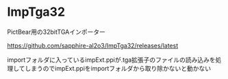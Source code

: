 # ImpTga32

PictBear用の32bitTGAインポーター

https://github.com/sapphire-al2o3/ImpTga32/releases/latest

importフォルダに入っているimpExt.ppiが.tga拡張子のファイルの読み込みを処理してしまうのでimpExt.ppiをimportフォルダから取り除かないと動かない


